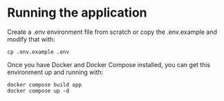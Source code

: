 # Running the application

Create a .env environment file from scratch or copy the .env.example and modify that with:

```
cp .env.example .env
```

Once you have Docker and Docker Compose installed, you can get this environment up and running with:

```
docker compose build app
docker compose up -d
```